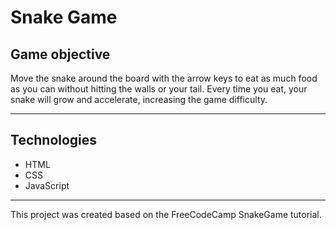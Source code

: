 # Snake Game

## Game objective

Move the snake around the board with the arrow keys to eat as much food as you can without hitting the walls or your tail.
Every time you eat, your snake will grow and accelerate, increasing the game difficulty.

---

## Technologies

- HTML
- CSS
- JavaScript
  
---

This project was created based on the FreeCodeCamp SnakeGame tutorial.
